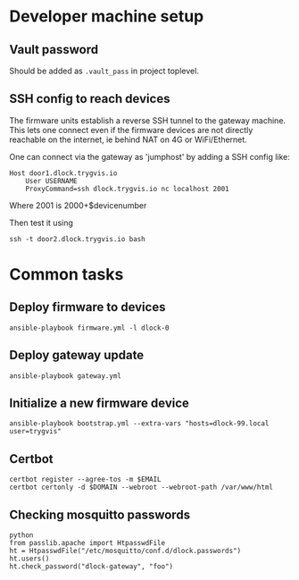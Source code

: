 
# Developer machine setup

## Vault password

Should be added as `.vault_pass` in project toplevel.

## SSH config to reach devices

The firmware units establish a reverse SSH tunnel to the gateway machine.
This lets one connect even if the firmware devices are not directly reachable on the internet,
ie behind NAT on 4G or WiFi/Ethernet. 

One can connect via the gateway as 'jumphost' by adding a SSH config like:
```
Host door1.dlock.trygvis.io
 	User USERNAME
	ProxyCommand=ssh dlock.trygvis.io nc localhost 2001
```
Where 2001 is 2000+$devicenumber

Then test it using 
```
ssh -t door2.dlock.trygvis.io bash
```

# Common tasks

## Deploy firmware to devices

    ansible-playbook firmware.yml -l dlock-0

## Deploy gateway update

    ansible-playbook gateway.yml

## Initialize a new firmware device

    ansible-playbook bootstrap.yml --extra-vars "hosts=dlock-99.local user=trygvis"

## Certbot

    certbot register --agree-tos -m $EMAIL
    certbot certonly -d $DOMAIN --webroot --webroot-path /var/www/html

## Checking mosquitto passwords

    python
    from passlib.apache import HtpasswdFile
    ht = HtpasswdFile("/etc/mosquitto/conf.d/dlock.passwords")
    ht.users()
    ht.check_password("dlock-gateway", "foo")
